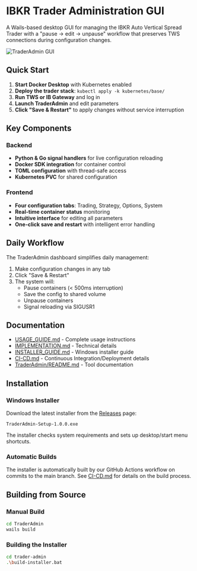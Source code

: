 # IBKR Trader Administration GUI

A Wails-based desktop GUI for managing the IBKR Auto Vertical Spread Trader with a "pause → edit → unpause" workflow that preserves TWS connections during configuration changes.

![TraderAdmin GUI](https://i.imgur.com/placeholder.png)

## Quick Start

1. **Start Docker Desktop** with Kubernetes enabled
2. **Deploy the trader stack**: `kubectl apply -k kubernetes/base/`
3. **Run TWS or IB Gateway** and log in
4. **Launch TraderAdmin** and edit parameters
5. **Click "Save & Restart"** to apply changes without service interruption

## Key Components

### Backend
- **Python & Go signal handlers** for live configuration reloading
- **Docker SDK integration** for container control
- **TOML configuration** with thread-safe access
- **Kubernetes PVC** for shared configuration

### Frontend
- **Four configuration tabs**: Trading, Strategy, Options, System
- **Real-time container status** monitoring
- **Intuitive interface** for editing all parameters
- **One-click save and restart** with intelligent error handling

## Daily Workflow

The TraderAdmin dashboard simplifies daily management:

1. Make configuration changes in any tab
2. Click "Save & Restart"
3. The system will:
   - Pause containers (< 500ms interruption)
   - Save the config to shared volume
   - Unpause containers
   - Signal reloading via SIGUSR1

## Documentation

- [USAGE_GUIDE.md](USAGE_GUIDE.md) - Complete usage instructions
- [IMPLEMENTATION.md](IMPLEMENTATION.md) - Technical details
- [INSTALLER_GUIDE.md](INSTALLER_GUIDE.md) - Windows installer guide
- [CI-CD.md](CI-CD.md) - Continuous Integration/Deployment details
- [TraderAdmin/README.md](TraderAdmin/README.md) - Tool documentation

## Installation

### Windows Installer

Download the latest installer from the [Releases](https://github.com/trustdan/ibkr-trader/releases) page:

```
TraderAdmin-Setup-1.0.0.exe
```

The installer checks system requirements and sets up desktop/start menu shortcuts.

### Automatic Builds

The installer is automatically built by our GitHub Actions workflow on commits to the main branch. See [CI-CD.md](CI-CD.md) for details on the build process.

## Building from Source

### Manual Build

```bash
cd TraderAdmin
wails build
```

### Building the Installer

```bash
cd trader-admin
.\build-installer.bat
```
